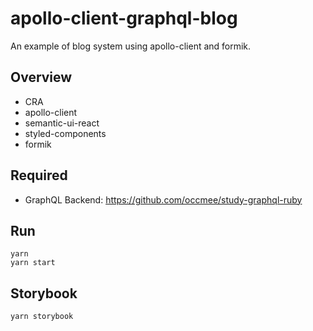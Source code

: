 # apollo-client-graphql-blog

An example of blog system using apollo-client and formik.

## Overview

- CRA
- apollo-client
- semantic-ui-react
- styled-components
- formik

## Required

- GraphQL Backend: https://github.com/occmee/study-graphql-ruby

## Run

```
yarn
yarn start
```

## Storybook

```
yarn storybook
```
